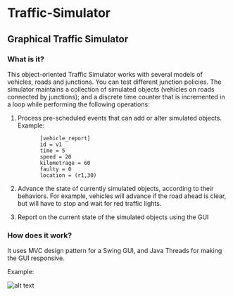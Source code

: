 # Traffic-Simulator
Graphical Traffic Simulator 
-
<h3> What is it? </h3>
This object-oriented Traffic Simulator works with several models of vehicles, roads and junctions. You can test different junction policies. The simulator maintains a collection of simulated objects (vehicles on roads connected by
junctions); and a discrete time counter that is incremented in a loop while performing the
following operations:

1. Process pre-scheduled
events
that can add or alter simulated objects. Example: 

              [vehicle_report]
              id = v1
              time = 5
              speed = 20
              kilometrage = 60
              faulty = 0
              location = (r1,30)

2. Advance the state of currently simulated objects, according to their behaviors. For
example, vehicles will advance if the road ahead is clear, but will have to stop and
wait for red traffic lights.

3. Report on the current state of the simulated objects using the GUI

<h3> How does it work? </h3>

It uses MVC design pattern for a Swing GUI, and Java Threads for making the GUI responsive.

Example:

![alt text](https://github.com/Zildj1an/Traffic-Simulator/blob/master/GUI.png)
